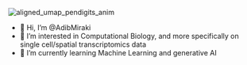 ![aligned_umap_pendigits_anim](https://github.com/user-attachments/assets/21c1ca29-462e-42d4-bb38-b9cbb39f6759)

- 👋 Hi, I’m @AdibMiraki
- 👀 I’m interested in Computational Biology, and more specifically on single cell/spatial transcriptomics data
- 🌱 I’m currently learning Machine Learning and generative AI


<!---
AdibMiraki/AdibMiraki is a ✨ special ✨ repository because its `README.md` (this file) appears on your GitHub profile.
You can click the Preview link to take a look at your changes.
--->
